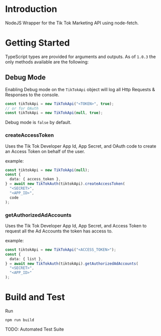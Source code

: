 # Introduction

NodeJS Wrapper for the Tik Tok Marketing API using node-fetch.

# Getting Started

TypeScript types are provided for arguments and outputs. As of `1.0.3` the only methods available are the following:

## Debug Mode

Enabling Debug mode on the `TikTokApi` object will log all Http Requests & Responses to the console.

```typescript
const tikTokApi = new TikTokApi("<TOKEN>", true);
// or for OAuth
const tikTokApi = new TikTokApi(null, true);
```

Debug mode is `false` by default.

### createAccessToken

Uses the Tik Tok Developer App Id, App Secret, and OAuth code to create an Access Token on behalf of the user.

example:

```typescript
const tiktokApi = new TikTokApi(null);
const {
  data: { access_token },
} = await new TikTokAuth(tiktokApi).createAccessToken(
  "<SECRET>",
  "<APP_ID>",
  code
);
```

### getAuthorizedAdAccounts

Uses the Tik Tok Developer App Id, App Secret, and Access Token to request all the Ad Accounts the token has access to.

example:

```typescript
const tiktokApi = new TikTokApi("<ACCESS_TOKEN>");
const {
  data: { list },
} = await new TikTokAuth(tiktokApi).getAuthorizedAdAccounts(
  "<SECRET>",
  "<APP_ID>"
);
```

# Build and Test

Run

```shell
npm run build
```

TODO: Automated Test Suite
